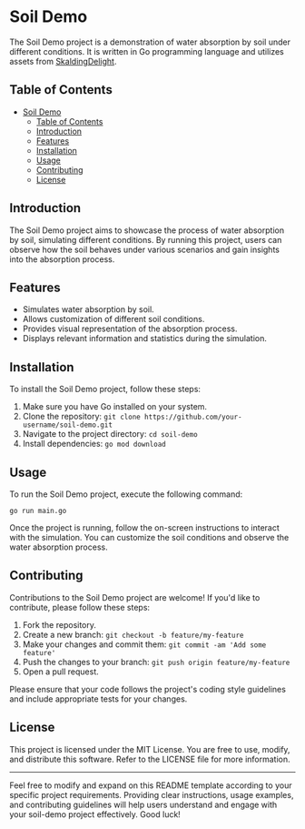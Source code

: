# Soil Demo

The Soil Demo project is a demonstration of water absorption by soil under different conditions. It is written in Go programming language and utilizes assets from [SkaldingDelight](https://skalding.itch.io).

## Table of Contents

- [Soil Demo](#soil-demo)
  - [Table of Contents](#table-of-contents)
  - [Introduction](#introduction)
  - [Features](#features)
  - [Installation](#installation)
  - [Usage](#usage)
  - [Contributing](#contributing)
  - [License](#license)

## Introduction

The Soil Demo project aims to showcase the process of water absorption by soil, simulating different conditions. By running this project, users can observe how the soil behaves under various scenarios and gain insights into the absorption process.

## Features

- Simulates water absorption by soil.
- Allows customization of different soil conditions.
- Provides visual representation of the absorption process.
- Displays relevant information and statistics during the simulation.

## Installation

To install the Soil Demo project, follow these steps:

1. Make sure you have Go installed on your system.
2. Clone the repository: `git clone https://github.com/your-username/soil-demo.git`
3. Navigate to the project directory: `cd soil-demo`
4. Install dependencies: `go mod download`

## Usage

To run the Soil Demo project, execute the following command:

```shell
go run main.go
```

Once the project is running, follow the on-screen instructions to interact with the simulation. You can customize the soil conditions and observe the water absorption process.

## Contributing

Contributions to the Soil Demo project are welcome! If you'd like to contribute, please follow these steps:

1. Fork the repository.
2. Create a new branch: `git checkout -b feature/my-feature`
3. Make your changes and commit them: `git commit -am 'Add some feature'`
4. Push the changes to your branch: `git push origin feature/my-feature`
5. Open a pull request.

Please ensure that your code follows the project's coding style guidelines and include appropriate tests for your changes.

## License

This project is licensed under the MIT License. You are free to use, modify, and distribute this software. Refer to the LICENSE file for more information.

---

Feel free to modify and expand on this README template according to your specific project requirements. Providing clear instructions, usage examples, and contributing guidelines will help users understand and engage with your soil-demo project effectively. Good luck!